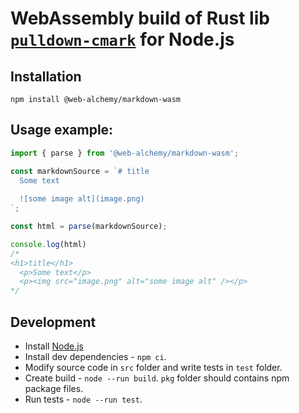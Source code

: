 # WebAssembly build of Rust lib [`pulldown-cmark`](https://github.com/pulldown-cmark/pulldown-cmark) for Node.js

## Installation

```shell
npm install @web-alchemy/markdown-wasm
```

## Usage example:

```javascript
import { parse } from '@web-alchemy/markdown-wasm';

const markdownSource = `# title
  Some text
  
  ![some image alt](image.png)
`;

const html = parse(markdownSource);

console.log(html)
/*
<h1>title</h1>
  <p>Some text</p>
  <p><img src="image.png" alt="some image alt" /></p>
*/
```

## Development

- Install [Node.js](https://nodejs.org/)
- Install dev dependencies - `npm ci`.
- Modify source code in `src` folder and write tests in `test` folder.
- Create build - `node --run build`. `pkg` folder should contains npm package files.
- Run tests - `node --run test`.